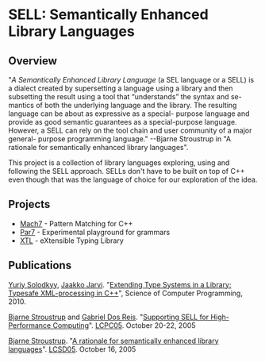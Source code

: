 SELL: Semantically Enhanced Library Languages
=============================================

Overview
------------

"*A Semantically Enhanced Library Language* (a SEL language or a SELL) is a dialect created by supersetting a language using a library and then subsetting the result using a tool that “understands” the syntax and se- mantics of both the underlying language and the library. The resulting language can be about as expressive as a special- purpose language and provide as good semantic guarantees as a special-purpose language. However, a SELL can rely on the tool chain and user community of a major general- purpose programming language." --Bjarne Stroustrup in "A rationale for semantically enhanced library languages".

This project is a collection of library languages exploring, using and following the SELL approach. SELLs don't have to be built on top of C++ even though that was the language of choice for our exploration of the idea.

Projects
------------

 * [Mach7](https://github.com/solodon4/Mach7) - Pattern Matching for C++
 * [Par7](https://github.com/solodon4/Par7) - Experimental playground for grammars
 * [XTL](http://parasol.tamu.edu/xtl/) - eXtensible Typing Library

Publications
------------

[Yuriy Solodkyy](https://parasol.tamu.edu/~yuriys/), [Jaakko Jarvi](https://parasol.tamu.edu/~jarvi/). "[Extending Type Systems in a Library: Typesafe XML-processing in C++](https://parasol.tamu.edu/~yuriys/papers/XTL11.pdf)", Science of Computer Programming, 2010.

[Bjarne Stroustrup](http://www.stroustrup.com/) and [Gabriel Dos Reis](http://www.axiomatics.org/~gdr/). "[Supporting SELL for High-Performance Computing](http://www.csc.lsu.edu/lcpc05/papers/lcpc05-paper-39.pdf)". [LCPC05](http://www.ece.lsu.edu/lcpc2005/). October 20-22, 2005

[Bjarne Stroustrup](http://www.stroustrup.com/). "[A rationale for semantically enhanced library languages](http://www.stroustrup.com/SELLrationale.pdf)". [LCSD05](http://lcsd05.cs.tamu.edu/). October 16, 2005
